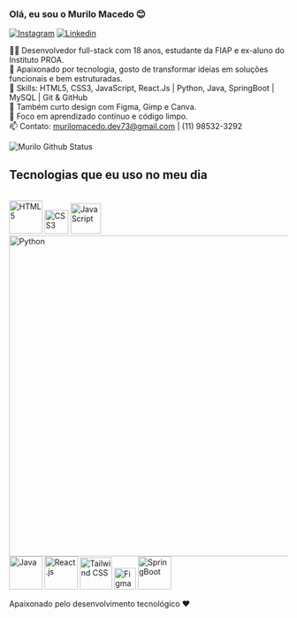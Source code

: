
### Olá, eu sou o Murilo Macedo 😊

[![Instagram]( 	https://img.shields.io/badge/Instagram-E4405F?style=for-the-badge&logo=instagram&logoColor=white)](https://www.instagram.com/_murilodev/)
[![Linkedin]( 	https://img.shields.io/badge/LinkedIn-0077B5?style=for-the-badge&logo=linkedin&logoColor=white)](https://www.linkedin.com/in/murilo-macedo-8b1567316/)

👨‍💻 Desenvolvedor full-stack com 18 anos, estudante da FIAP e ex-aluno do Instituto PROA. <br>
🚀 Apaixonado por tecnologia, gosto de transformar ideias em soluções funcionais e bem estruturadas. <br>
🧠 Skills: HTML5, CSS3, JavaScript, React.Js | Python, Java, SpringBoot | MySQL | Git & GitHub <br>
🎨 Também curto design com Figma, Gimp e Canva. <br>
🎯 Foco em aprendizado contínuo e código limpo. <br>
📫 Contato: murilomacedo.dev73@gmail.com | (11) 98532-3292



![Murilo Github Status](https://github-readme-stats.vercel.app/api?username=MuriloMacedoSilva&show_icons=true&theme=onedark)

## Tecnologias que eu uso no meu dia

<div style="display: inline_block"><br>
  <img aling="center" alt="HTML5" width="60px" src="https://upload.wikimedia.org/wikipedia/commons/thumb/6/61/HTML5_logo_and_wordmark.svg/512px-HTML5_logo_and_wordmark.svg.png">
  <img aling="center" alt="CSS3" width="43px" src="https://upload.wikimedia.org/wikipedia/commons/thumb/d/d5/CSS3_logo_and_wordmark.svg/1200px-CSS3_logo_and_wordmark.svg.png">
  <img aling="center" alt="JavaScript" width="55px" src="https://upload.wikimedia.org/wikipedia/commons/6/6a/JavaScript-logo.png">
  <img aling="center" alt="Python" width="580px" src="https://encrypted-tbn0.gstatic.com/images?q=tbn:ANd9GcRFCHi18uXFtRb1_q7pQIVxYlwqvhVzCzZ4PQ&s">
  <img aling="center" alt="Java" width="60px" src="https://encrypted-tbn0.gstatic.com/images?q=tbn:ANd9GcTKhn1qGg_HjWpcCoDoGnl_TB3hu2Rn6Xms7g&s">
  <img aling="center" alt="React.js" width="60px" src="https://encrypted-tbn0.gstatic.com/images?q=tbn:ANd9GcSlGmKtrnxElpqw3AExKXPWWBulcwjlvDJa1Q&s">
  <img aling="center" alt="Tailwind CSS" width="58px" src="https://encrypted-tbn0.gstatic.com/images?q=tbn:ANd9GcQNhoXisDruJMDAq3Ltd-wuaMW2lGxck9wAKw&s"
  <img aling="center" alt="mySQL" width="60px" src="https://e7.pngegg.com/pngimages/700/692/png-clipart-mysql-mysql.png">
  <img aling="center" alt="Figma" width="39px" src="https://encrypted-tbn0.gstatic.com/images?q=tbn:ANd9GcRZ-zi1wEQyapw-x_FsssdRr-fnDL8wvivTmQ&s">
  <img aling="center" alt="SpringBoot" width="60px" src="https://www.vhv.rs/dpng/d/458-4589658_spring-framework-logo-spring-boot-png-transparent-png.png">
</div>

Apaixonado pelo desenvolvimento tecnológico ❤️
